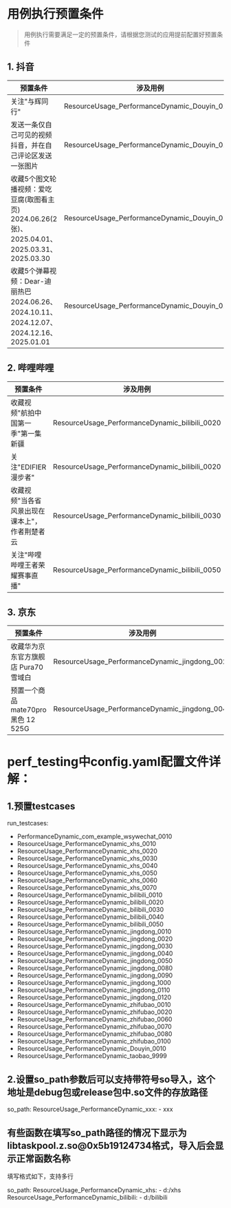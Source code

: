 # 用例执行预置条件

> 用例执行需要满足一定的预置条件，请根据您测试的应用提前配置好预置条件


## 1. 抖音
|预置条件| 涉及用例|
| --- | --- |
| 关注"与辉同行"|ResourceUsage_PerformanceDynamic_Douyin_0120|
| 发送一条仅自己可见的视频抖音，并在自己评论区发送一张图片 |ResourceUsage_PerformanceDynamic_Douyin_0110|
|收藏5个图文轮播视频：爱吃豆腐(取图看主页) 2024.06.26(2张)、2025.04.01、2025.03.31、2025.03.30|ResourceUsage_PerformanceDynamic_Douyin_0160|
|收藏5个弹幕视频：Dear-迪丽热巴 2024.06.26、2024.10.11、2024.12.07、2024.12.16、2025.01.01|ResourceUsage_PerformanceDynamic_Douyin_0160|
 
## 2. 哔哩哔哩
|预置条件| 涉及用例|
| --- | --- |
|收藏视频"航拍中国第一季"第一集新疆|ResourceUsage_PerformanceDynamic_bilibili_0020|
|关注"EDIFIER漫步者"|ResourceUsage_PerformanceDynamic_bilibili_0020|
|收藏视频"当各省风景出现在课本上"，作者荆楚者云|ResourceUsage_PerformanceDynamic_bilibili_0030|
|关注"哔哩哔哩王者荣耀赛事直播"|ResourceUsage_PerformanceDynamic_bilibili_0050|

## 3. 京东
|预置条件| 涉及用例|
| --- | --- |
|收藏华为京东官方旗舰店 Pura70 雪域白|ResourceUsage_PerformanceDynamic_jingdong_0020|
|预置一个商品mate70pro 黑色 12 525G|ResourceUsage_PerformanceDynamic_jingdong_0040|


# perf_testing中config.yaml配置文件详解：

## 1.预置testcases
run_testcases:
 - PerformanceDynamic_com_example_wsywechat_0010
 - ResourceUsage_PerformanceDynamic_xhs_0010
 - ResourceUsage_PerformanceDynamic_xhs_0020
 - ResourceUsage_PerformanceDynamic_xhs_0030
 - ResourceUsage_PerformanceDynamic_xhs_0040
 - ResourceUsage_PerformanceDynamic_xhs_0050
 - ResourceUsage_PerformanceDynamic_xhs_0060
 - ResourceUsage_PerformanceDynamic_xhs_0070
 - ResourceUsage_PerformanceDynamic_bilibili_0010
 - ResourceUsage_PerformanceDynamic_bilibili_0020
 - ResourceUsage_PerformanceDynamic_bilibili_0030
 - ResourceUsage_PerformanceDynamic_bilibili_0040
 - ResourceUsage_PerformanceDynamic_bilibili_0050
 - ResourceUsage_PerformanceDynamic_jingdong_0010
 - ResourceUsage_PerformanceDynamic_jingdong_0020
 - ResourceUsage_PerformanceDynamic_jingdong_0030
 - ResourceUsage_PerformanceDynamic_jingdong_0040
 - ResourceUsage_PerformanceDynamic_jingdong_0050
 - ResourceUsage_PerformanceDynamic_jingdong_0080
 - ResourceUsage_PerformanceDynamic_jingdong_0090
 - ResourceUsage_PerformanceDynamic_jingdong_1000
 - ResourceUsage_PerformanceDynamic_jingdong_0110
 - ResourceUsage_PerformanceDynamic_jingdong_0120
 - ResourceUsage_PerformanceDynamic_zhifubao_0010
 - ResourceUsage_PerformanceDynamic_zhifubao_0020
 - ResourceUsage_PerformanceDynamic_zhifubao_0060
 - ResourceUsage_PerformanceDynamic_zhifubao_0070
 - ResourceUsage_PerformanceDynamic_zhifubao_0080
 - ResourceUsage_PerformanceDynamic_zhifubao_0100
 - ResourceUsage_PerformanceDynamic_Douyin_0010
 - ResourceUsage_PerformanceDynamic_taobao_9999
## 2.设置so_path参数后可以支持带符号so导入，这个地址是debug包或release包中.so文件的存放路径
so_path:
  ResourceUsage_PerformanceDynamic_xxx:
    - xxx
## 有些函数在填写so_path路径的情况下显示为libtaskpool.z.so@0x5b19124734格式，导入后会显示正常函数名称
填写格式如下，支持多行


so_path:
  ResourceUsage_PerformanceDynamic_xhs:
    - d:/xhs
  ResourceUsage_PerformanceDynamic_bilibili:
    - d:/bilibili